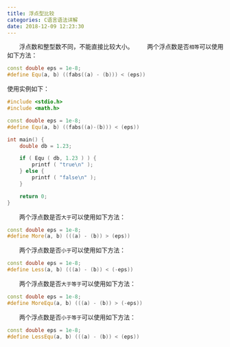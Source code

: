 ```yaml
---
title: 浮点型比较
categories: C语言语法详解
date: 2018-12-09 12:23:30
---
```

&emsp;&emsp;浮点数和整型数不同，不能直接比较大小。<!--more-->
&emsp;&emsp;两个浮点数是否`相等`可以使用如下方法：

``` cpp
const double eps = 1e-8;
#define Equ(a, b) ((fabs((a) - (b))) < (eps))
```

使用实例如下：

``` cpp
#include <stdio.h>
#include <math.h>

const double eps = 1e-8;
#define Equ(a, b) ((fabs((a)-(b))) < (eps))

int main() {
    double db = 1.23;

    if ( Equ ( db, 1.23 ) ) {
        printf ( "true\n" );
    } else {
        printf ( "false\n" );
    }

    return 0;
}
```

&emsp;&emsp;两个浮点数是否`大于`可以使用如下方法：

``` cpp
const double eps = 1e-8;
#define More(a, b) (((a) - (b)) > (eps))
```

&emsp;&emsp;两个浮点数是否`小于`可以使用如下方法：

``` cpp
const double eps = 1e-8;
#define Less(a, b) (((a) - (b)) < (-eps))
```

&emsp;&emsp;两个浮点数是否`大于等于`可以使用如下方法：

``` cpp
const double eps = 1e-8;
#define MoreEqu(a, b) (((a) - (b)) > (-eps))
```

&emsp;&emsp;两个浮点数是否`小于等于`可以使用如下方法：

``` cpp
const double eps = 1e-8;
#define LessEqu(a, b) (((a) - (b)) < (eps))
```